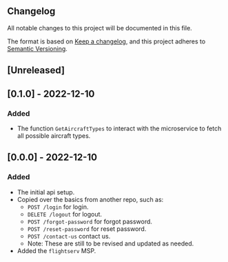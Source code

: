 ## Changelog
All notable changes to this project will be documented in this file.

The format is based on [Keep a changelog](https://keepachangelog.com/en/1.0.0/),
and this project adheres to [Semantic Versioning](https://semver.org/spec/v2.0.0.html).

## [Unreleased]
## [0.1.0] - 2022-12-10
### Added
- The function `GetAircraftTypes` to interact with the microservice to fetch all
  possible aircraft types.

## [0.0.0] - 2022-12-10
### Added
- The initial api setup.
- Copied over the basics from another repo, such as:
  - `POST /login` for login.
  - `DELETE /logout` for logout.
  - `POST /forgot-password` for forgot password.
  - `POST /reset-password` for reset password.
  - `POST /contact-us` contact us.
  - Note: These are still to be revised and updated as needed.
- Added the `flightserv` MSP.

